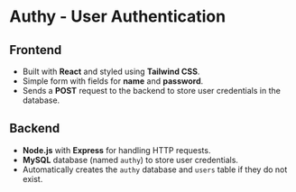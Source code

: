 # **Authy - User Authentication**

## **Frontend**
- Built with **React** and styled using **Tailwind CSS**.
- Simple form with fields for **name** and **password**.
- Sends a **POST** request to the backend to store user credentials in the database.

## **Backend**
- **Node.js** with **Express** for handling HTTP requests.
- **MySQL** database (named `authy`) to store user credentials.
- Automatically creates the `authy` database and `users` table if they do not exist.

